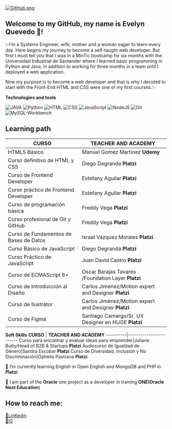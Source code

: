 [![GitHub.png](https://i.postimg.cc/x831w8x7/GitHub.png)](https://postimg.cc/V05wMfcB)
## Welcome to my GitHub, my name is Evelyn Quevedo 👋!



<!--
**EvelynDevia29/EvelynDevia29** is a ✨ _special_ ✨ repository because its `README.md` (this file) appears on your GitHub profile.

Here are some ideas to get you started:

- 🔭 I’m currently working on ...
- 🌱 I’m currently learning ...
- 👯 I’m looking to collaborate on ...
- 🤔 I’m looking for help with ...
- 💬 Ask me about ...
- 📫 How to reach me: ...
- 😄 Pronouns: ...
- ⚡ Fun fact: ...
-->
✨I’m a Systems Engineer, wife, mother and a woman eager to learn every day. Here begins my journey to become a self-taught web developer. But first I must tell you that I was in a MinTic bootcamp for six months with the Universidad Industrial de Santander where I learned basic programming in Python and Java, in addition to working for three months in a team until I deployed a web application.

Now my purpose is to become a web developer and that is why I decided to start with the Front-End HTML and CSS were one of my first courses.✨

__Technologies and tools__

![JAVA](https://img.shields.io/badge/-JAVA-red)
![Python](https://img.shields.io/badge/-Python-green)
![HTML](https://img.shields.io/badge/HTML5-orange)
![CSS](https://img.shields.io/badge/CSS-green)
![JavaScript](https://img.shields.io/badge/JavaScript-yellow)
![NodeJS](https://img.shields.io/badge/NodeJS-yellow)
![Git](https://img.shields.io/badge/Git-green)
![MySQL-Workbench](https://img.shields.io/badge/MySQL-Workbench-blue)


## __Learning path__


**CURSO** | **TEACHER AND ACADEMY**
----------|------------------------
HTML5 Básico|Manuel Gomez Martinez **Udemy**
Curso definitivo de HTML y CSS|Diego Degranda **Platzi**
Curso de Frontend Developer|Estefany Aguilar **Platzi**
Curso práctico de Frontend Developer|Estefany Aguilar **Platzi**
Curso de programación básica|Freddy Vega **Platzi**
Curso profesional de Git y GitHub|Freddy Vega **Platzi**
Curso de Fundamentos de Bases de Datos|Israel Vázquez Morales **Platzi**
Curso Básico de JavaScript|Diego Degranda **Platzi**
Curso Práctico de JavaScript|Juan David Castro **Platzi**
Curso de ECMAScript 6+|Oscar Barajas Tavares /Foundation Layer **Platzi**
Curso de Introducción al Diseño|Carlos Jiménez/Motion expert and Designer **Platzi**
Curso de Ilustrator|Carlos Jiménez/Motion expert and Designer **Platzi**
Curso de Figma|Santiago Camargo/Sr. UX Designer en HUGE **Platzi**


__Soft Skills__
**CURSO** | **TEACHER AND ACADEMY**
----------|------------------------
Curso para encontrar y evaluar ideas para emprender|Juliane Butty/Head of B2B & Startups **Platzi**
Audiocurso de Igualdad de Género|Sandra Escobar **Platzi**
Curso de Diversidad, Inclusión y No Discriminación|Ophelia Pastrana **Platzi**


🌱 I’m currently learning English in Open English and MongoDB and PHP in **Platzi**

🌱 I am part of the **Oracle** one project as a developer in training **ONE(Oracle Next Education**)

## __How to reach me:__

[🔗LinKedin](https://www.linkedin.com/in/evelyn-quevedo-devia-a9472989/)  
[🔗IG](https://www.instagram.com/evelyn_quevedo/) 
